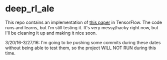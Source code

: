 # deep_rl_ale
This repo contains an implementation of [this paper](http://home.uchicago.edu/~arij/journalclub/papers/2015_Mnih_et_al.pdf) in TensorFlow.  The code runs and learns, but I'm still testing it.  It's very messy/hacky right now, but I'll be cleaning it up and making it nice soon.

3/20/16-3/27/16:  I'm going to be pushing some commits during these dates without being able to test them, so the project WILL NOT RUN during this time.


